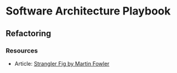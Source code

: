 # Software Architecture Playbook

## Refactoring

### Resources

- Article: [Strangler Fig by Martin Fowler](https://martinfowler.com/bliki/StranglerFigApplication.html)
